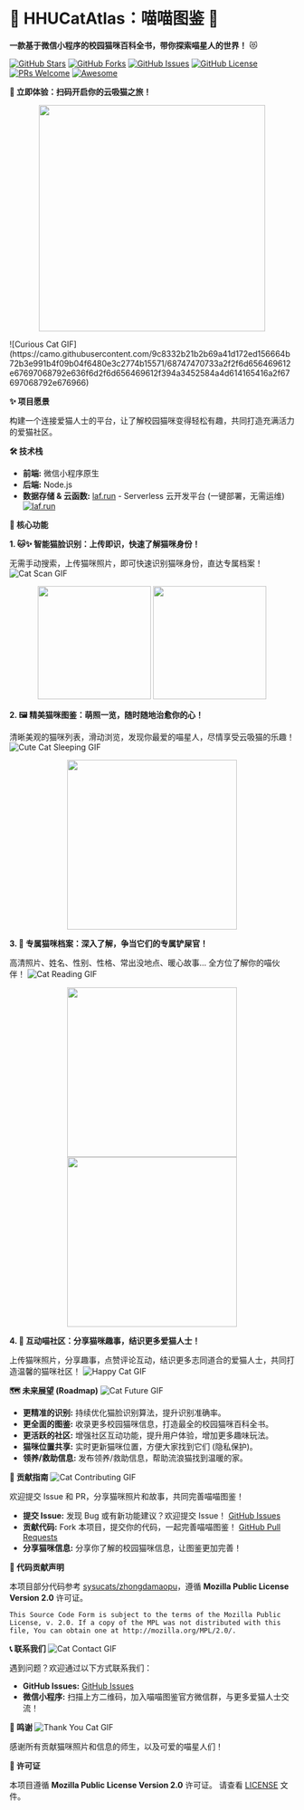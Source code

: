 # 🐾 HHUCatAtlas：喵喵图鉴 🐾

**一款基于微信小程序的校园猫咪百科全书，带你探索喵星人的世界！** 😻

[![GitHub Stars](https://img.shields.io/github/stars/424635328/HHUCatAtlas?style=social)](https://github.com/424635328/HHUCatAtlas)
[![GitHub Forks](https://img.shields.io/github/forks/424635328/HHUCatAtlas?style=social)](https://github.com/424635328/HHUCatAtlas)
[![GitHub Issues](https://img.shields.io/github/issues/424635328/HHUCatAtlas)](https://github.com/424635328/HHUCatAtlas/issues)
[![GitHub License](https://img.shields.io/github/license/424635328/HHUCatAtlas)](LICENSE)
[![PRs Welcome](https://img.shields.io/badge/PRs-welcome-brightgreen.svg)](https://github.com/424635328/HHUCatAtlas/pulls)
[![Awesome](https://awesome.re/badge.svg)](https://awesome.re)

**🚀 立即体验：扫码开启你的云吸猫之旅！**

<p align="center">
  <img src="production/scan.png" width= "400">
</p>
![Curious Cat GIF](https://camo.githubusercontent.com/9c8332b21b2b69a41d172ed156664b72b3e991b4f09b04f6480e3c2774b15571/68747470733a2f2f6d656469612e67697068792e636f6d2f6d656469612f394a3452584a4d614165416a2f67697068792e676966)

**✨ 项目愿景**

构建一个连接爱猫人士的平台，让了解校园猫咪变得轻松有趣，共同打造充满活力的爱猫社区。

**🛠️ 技术栈**

*   **前端:** 微信小程序原生
*   **后端:** Node.js
*   **数据存储 & 云函数:** [laf.run](https://laf.run) - Serverless 云开发平台 (一键部署，无需运维)
    [![laf.run](https://img.shields.io/badge/Powered%20by-laf.run-blue)](https://laf.run)

**🌟 核心功能**

**1. 🐱✨ 智能猫脸识别：上传即识，快速了解猫咪身份！**

无需手动搜索，上传猫咪照片，即可快速识别猫咪身份，直达专属档案！
![Cat Scan GIF](https://camo.githubusercontent.com/318258f971916047010b9d49f4f7557d659694f97252c0711f438d4657e57311/68747470733a2f2f6d656469612e67697068792e636f6d2f6d656469612f32367642594e3972346250794e302f67697068792e676966)
<p align="center">
  <img src="production/p9.jpg" width="200">
  <img src="production/p10.jpg" width="200">
</p>

**2. 🖼️ 精美猫咪图鉴：萌照一览，随时随地治愈你的心！**

清晰美观的猫咪列表，滑动浏览，发现你最爱的喵星人，尽情享受云吸猫的乐趣！
![Cute Cat Sleeping GIF](https://camo.githubusercontent.com/32e094b99258a6634bc76e266918b3a3fd397014268a280e846a43029664d841/68747470733a2f2f6d656469612e67697068792e636f6d2f6d656469612f4a59727533594f357438524d454a2f67697068792e676966)
<p align="center">
  <img src="production/p2.jpg" width="300">
</p>

**3. 📜 专属猫咪档案：深入了解，争当它们的专属铲屎官！**

高清照片、姓名、性别、性格、常出没地点、暖心故事… 全方位了解你的喵伙伴！
![Cat Reading GIF](https://camo.githubusercontent.com/2e5465a669823c4c284e274f5ed2c374e47b362b3910702d27b771d2310b7b22/68747470733a2f2f6d656469612e67697068792e636f6d2f6d656469612f353545506e544278674330614e352f67697068792e676966)
<p align="center">
  <img src="production/p10.jpg" width="300">
  <img src="production/p11.jpg" width="300">
</p>

**4. 💬 互动喵社区：分享猫咪趣事，结识更多爱猫人士！**

上传猫咪照片，分享趣事，点赞评论互动，结识更多志同道合的爱猫人士，共同打造温馨的猫咪社区！
![Happy Cat GIF](https://camo.githubusercontent.com/55e396c476c04db487d24374d5e35e4f8794e4ca816d4484850a44b37038611b/68747470733a2f2f6d656469612e67697068792e636f6d2f6d656469612f4f32535872377a7354426d36302f67697068792e676966)

**🗺️ 未来展望 (Roadmap)**
![Cat Future GIF](https://camo.githubusercontent.com/b66f89ca9a96b9868d4e32054e2e0f0297f30d5f25972713909ca0952ef2e384/68747470733a2f2f6d656469612e67697068792e636f6d2f6d656469612f31325462645869525a5646534169464c712f67697068792e676966)
*   **更精准的识别:** 持续优化猫脸识别算法，提升识别准确率。
*   **更全面的图鉴:** 收录更多校园猫咪信息，打造最全的校园猫咪百科全书。
*   **更活跃的社区:** 增强社区互动功能，提升用户体验，增加更多趣味玩法。
*   **猫咪位置共享:**  实时更新猫咪位置，方便大家找到它们 (隐私保护)。
*   **领养/救助信息:**  发布领养/救助信息，帮助流浪猫找到温暖的家。

**🤝 贡献指南**
![Cat Contributing GIF](https://camo.githubusercontent.com/684a432f57e928b50c40787136236d7947801e09022e3f9ca73714a88f490838/68747470733a2f2f6d656469612e67697068792e636f6d2f6d656469612f336f734d5350627253473272564c653276462f67697068792e676966)

欢迎提交 Issue 和 PR，分享猫咪照片和故事，共同完善喵喵图鉴！

*   **提交 Issue:**  发现 Bug 或有新功能建议？欢迎提交 Issue！
    [GitHub Issues](https://github.com/424635328/HHUCatAtlas/issues)
*   **贡献代码:**  Fork 本项目，提交你的代码，一起完善喵喵图鉴！
    [GitHub Pull Requests](https://github.com/424635328/HHUCatAtlas/pulls)
*   **分享猫咪信息:**  分享你了解的校园猫咪信息，让图鉴更加完善！

**📄 代码贡献声明**

本项目部分代码参考 [sysucats/zhongdamaopu](https://github.com/sysucats/zhongdamaopu)，遵循 **Mozilla Public License Version 2.0** 许可证。

```
This Source Code Form is subject to the terms of the Mozilla Public
License, v. 2.0. If a copy of the MPL was not distributed with this
file, You can obtain one at http://mozilla.org/MPL/2.0/.
```

**📞 联系我们**
![Cat Contact GIF](https://camo.githubusercontent.com/b47f7069e9e0d5048382294e153b94d21bb00a7d3181499406a51b7932f3df51/68747470733a2f2f6d656469612e67697068792e636f6d2f6d656469612f3139304631546e58414a34704e55326b45792f67697068792e676966)

遇到问题？欢迎通过以下方式联系我们：

*   **GitHub Issues:** [GitHub Issues](https://github.com/424635328/HHUCatAtlas/issues)
*   **微信小程序:** 扫描上方二维码，加入喵喵图鉴官方微信群，与更多爱猫人士交流！

**🙏 鸣谢**
![Thank You Cat GIF](https://camo.githubusercontent.com/1b439ef238966a1b0e51f89253ff78833c44b444827e2279b6d0f230280f497f/68747470733a2f2f6d656469612e67697068792e636f6d2f6d656469612f3336306851566c426f6a33437231444859742f67697068792e676966)

感谢所有贡献猫咪照片和信息的师生，以及可爱的喵星人们！

**📝 许可证**

本项目遵循 **Mozilla Public License Version 2.0** 许可证。 请查看 [LICENSE](LICENSE) 文件。